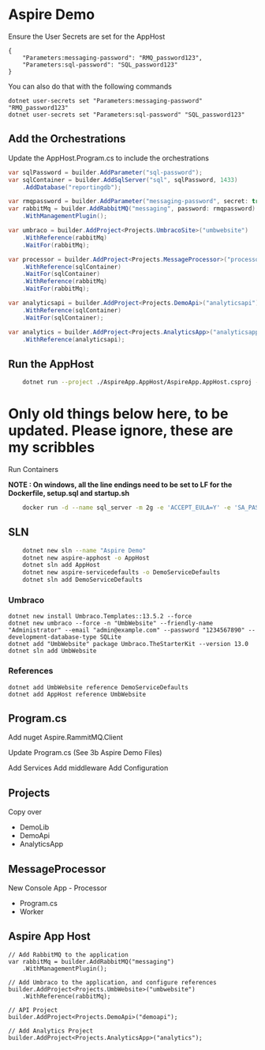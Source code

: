 # Aspire Demo

Ensure the User Secrets are set for the AppHost

    {
        "Parameters:messaging-password": "RMQ_password123",
        "Parameters:sql-password": "SQL_password123"
    }

You can also do that with the following commands

    dotnet user-secrets set "Parameters:messaging-password" "RMQ_password123"
    dotnet user-secrets set "Parameters:sql-password" "SQL_password123"

## Add the Orchestrations

Update the AppHost.Program.cs to include the orchestrations


```csharp
var sqlPassword = builder.AddParameter("sql-password");
var sqlContainer = builder.AddSqlServer("sql", sqlPassword, 1433)
    .AddDatabase("reportingdb");

var rmqpassword = builder.AddParameter("messaging-password", secret: true);
var rabbitMq = builder.AddRabbitMQ("messaging", password: rmqpassword)
    .WithManagementPlugin();

var umbraco = builder.AddProject<Projects.UmbracoSite>("umbwebsite")
    .WithReference(rabbitMq)
    .WaitFor(rabbitMq);

var processor = builder.AddProject<Projects.MessageProcessor>("processor")
    .WithReference(sqlContainer)
    .WaitFor(sqlContainer)
    .WithReference(rabbitMq)
    .WaitFor(rabbitMq);

var analyticsapi = builder.AddProject<Projects.DemoApi>("analyticsapi")
    .WithReference(sqlContainer)
    .WaitFor(sqlContainer);

var analytics = builder.AddProject<Projects.AnalyticsApp>("analyticsapp")
    .WithReference(analyticsapi);
```

## Run the AppHost

```bash
    dotnet run --project ./AspireApp.AppHost/AspireApp.AppHost.csproj --launch-profile "http"
```

# Only old things below here, to be updated. Please ignore, these are my scribbles


Run Containers

 **NOTE : On windows, all the line endings need to be set to LF for the Dockerfile, setup.sql and startup.sh**

```bash
    docker run -d --name sql_server -m 2g -e 'ACCEPT_EULA=Y' -e 'SA_PASSWORD=SQL_password123' -p 1433:1433 mcr.microsoft.com/mssql/server:2022-latest
```

## SLN


```bash
    dotnet new sln --name "Aspire Demo"
    dotnet new aspire-apphost -o AppHost
    dotnet sln add AppHost
    dotnet new aspire-servicedefaults -o DemoServiceDefaults
    dotnet sln add DemoServiceDefaults
```

### Umbraco

    dotnet new install Umbraco.Templates::13.5.2 --force
    dotnet new umbraco --force -n "UmbWebsite" --friendly-name "Administrator" --email "admin@example.com" --password "1234567890" --development-database-type SQLite
    dotnet add "UmbWebsite" package Umbraco.TheStarterKit --version 13.0
    dotnet sln add UmbWebsite

### References

    dotnet add UmbWebsite reference DemoServiceDefaults
    dotnet add AppHost reference UmbWebsite


## Program.cs

Add nuget Aspire.RammitMQ.Client

Update Program.cs (See 3b Aspire Demo Files)
    
Add Services
Add middleware
Add Configuration

## Projects

Copy over 
- DemoLib
- DemoApi
- AnalyticsApp

## MessageProcessor

New Console App - Processor
- Program.cs
- Worker

## Aspire App Host

    // Add RabbitMQ to the application
    var rabbitMq = builder.AddRabbitMQ("messaging")
        .WithManagementPlugin();

    // Add Umbraco to the application, and configure references
    builder.AddProject<Projects.UmbWebsite>("umbwebsite")
        .WithReference(rabbitMq);

    // API Project
    builder.AddProject<Projects.DemoApi>("demoapi");

    // Add Analytics Project
    builder.AddProject<Projects.AnalyticsApp>("analytics");

